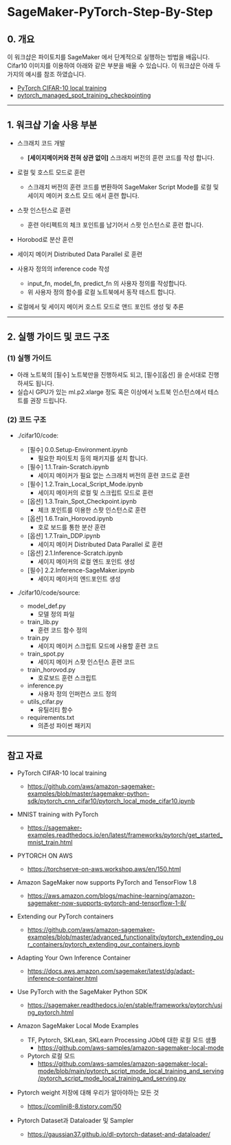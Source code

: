 # SageMaker-PyTorch-Step-By-Step

## 0. 개요
이 워크샵은 파이토치를 SageMaker 에서 단계적으로 실행하는 방법을 배웁니다.
Cifar10 이미지를 이용하여 아래와 같은 부분을 배울 수 있습니다. 이 워크샵은 아래 두가지의 예시를 참조 하였습니다.
- [PyTorch CIFAR-10 local training](https://github.com/aws/amazon-sagemaker-examples/blob/master/sagemaker-python-sdk/pytorch_cnn_cifar10/pytorch_local_mode_cifar10.ipynb) 
- [pytorch_managed_spot_training_checkpointing](https://github.com/aws-samples/amazon-sagemaker-managed-spot-training/tree/main/pytorch_managed_spot_training_checkpointing)

---

## 1. 워크샵 기술 사용 부분

- 스크래치 코드 개발
    - **[세이지메이커와 전혀 상관 없이]** 스크래치 버전의 훈련 코드를 작성 합니다.
    
    
- 로컬 및 호스트 모드로 훈련
    - 스크래치 버전의 훈련 코드를 변환하여 SageMaker Script Mode를 로컬 및 세이지 메이커 호스트 모드 에서 훈련 합니다.
    
    
- 스팟 인스턴스로 훈련
    - 훈련 아티펙트의 체크 포인트를 남기어서 스팟 인스턴스로 훈련 합니다.
    
    
- Horobod로 분산 훈련


- 세이지 메이커 Distributed Data Parallel 로 훈련


- 사용자 정의의 inference code 작성
    - input_fn, model_fn, predict_fn 의 사용자 정의를 작성합니다.
    - 위 사용자 정의 함수를 로컬 노트북에서 동작 테스트 합니다.
    
    
- 로컬에서 및 세이지 메이커 호스트 모드로 앤드 포인트 생성 및 추론


--- 

## 2. 실행 가이드 및 코드 구조

### (1) 실행 가이드
- 아래 노트북의 [필수] 노트북만을 진행하셔도 되고, [필수][옵션] 을 순서대로 진행하셔도 됩니다.
- 실습시 GPU가 있는 ml.p2.xlarge 정도 혹은 이상에서 노트북 인스턴스에서 테스트를 권장 드립니다.

### (2) 코드 구조
- ./cifar10/code:
    - [필수] 0.0.Setup-Environment.ipynb
        - 필요한 파이토치 등의 패키지를 설치 합니다.
    - [필수] 1.1.Train-Scratch.ipynb
        - 세이지 메이커가 필요 없는 스크래치 버전의 훈련 코드로 훈련
    - [필수] 1.2.Train_Local_Script_Mode.ipynb
        - 세이지 메이커의 로컬 및  스크립트 모드로 훈련
    - [옵션] 1.3.Train_Spot_Checkpoint.ipynb
        - 체크 포인트를 이용한 스팟 인스턴스로 훈련
    - [옵션] 1.6.Train_Horovod.ipynb        
        - 호로 보드를 통한 분산 훈련
    - [옵션] 1.7.Train_DDP.ipynb        
        - 세이지 메이커 Distributed Data Parallel 로 훈련
    - [옵션] 2.1.Inference-Scratch.ipynb
        - 세이지 메이커의 로컬 엔드 포인트 생성
    - [필수] 2.2.Inference-SageMaker.ipynb
        - 세이지 메이커의 엔드포인트 생성


- ./cifar10/code/source:
    - model_def.py        
        - 모델 정의 파일
    - train_lib.py  
        - 훈련 코드 함수 정의
    - train.py
        - 세이지 메이커 스크립트 모드에 사용할 훈련 코드
    - train_spot.py
        - 세이지 메이커 스팟 인스턴스 훈련 코드        
    - train_horovod.py        
        - 호로보드 훈련 스크립트
    - inference.py
        - 사용자 정의 인퍼런스 코드 정의        
    - utils_cifar.py
        - 유틸리티 함수
    - requirements.txt 
        - 의존성 파이썬 패키지

---

## 참고 자료

- PyTorch CIFAR-10 local training
    - https://github.com/aws/amazon-sagemaker-examples/blob/master/sagemaker-python-sdk/pytorch_cnn_cifar10/pytorch_local_mode_cifar10.ipynb


- MNIST training with PyTorch
    - https://sagemaker-examples.readthedocs.io/en/latest/frameworks/pytorch/get_started_mnist_train.html


- PYTORCH ON AWS
    - https://torchserve-on-aws.workshop.aws/en/150.html


- Amazon SageMaker now supports PyTorch and TensorFlow 1.8
    - https://aws.amazon.com/blogs/machine-learning/amazon-sagemaker-now-supports-pytorch-and-tensorflow-1-8/


- Extending our PyTorch containers
    - https://github.com/aws/amazon-sagemaker-examples/blob/master/advanced_functionality/pytorch_extending_our_containers/pytorch_extending_our_containers.ipynb


- Adapting Your Own Inference Container
    - https://docs.aws.amazon.com/sagemaker/latest/dg/adapt-inference-container.html


- Use PyTorch with the SageMaker Python SDK
    - https://sagemaker.readthedocs.io/en/stable/frameworks/pytorch/using_pytorch.html


- Amazon SageMaker Local Mode Examples
    - TF, Pytorch, SKLean, SKLearn Processing JOb에 대한 로컬 모드 샘플
        - https://github.com/aws-samples/amazon-sagemaker-local-mode
    - Pytorch 로컬 모드
        - https://github.com/aws-samples/amazon-sagemaker-local-mode/blob/main/pytorch_script_mode_local_training_and_serving/pytorch_script_mode_local_training_and_serving.py    


- Pytorch weight 저장에 대해 우리가 알아야하는 모든 것
    - https://comlini8-8.tistory.com/50
    
- Pytorch Dataset과 Dataloader 및 Sampler    
    - https://gaussian37.github.io/dl-pytorch-dataset-and-dataloader/    